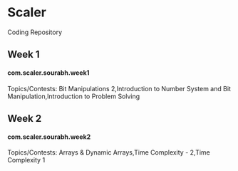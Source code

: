 # Scaler
Coding Repository

## Week 1
#### com.scaler.sourabh.week1
Topics/Contests: Bit Manipulations 2,Introduction to Number System and Bit Manipulation,Introduction to Problem Solving

## Week 2
#### com.scaler.sourabh.week2
Topics/Contests: Arrays & Dynamic Arrays,Time Complexity - 2,Time Complexity 1
